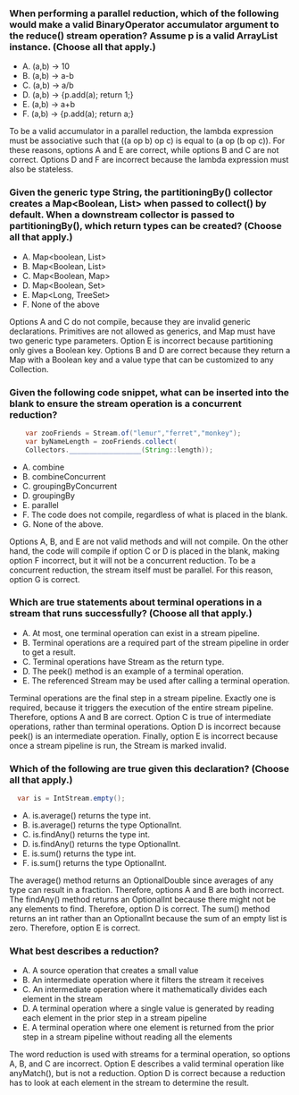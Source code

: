 ### When performing a parallel reduction, which of the following would make a valid BinaryOperator<Integer> accumulator argument to the reduce() stream operation? Assume p is a valid ArrayList<Integer> instance. (Choose all that apply.)
*  A. (a,b) -> 10
*  B. (a,b) -> a-b
*  C. (a,b) -> a/b
*  D. (a,b) -> {p.add(a); return 1;}
*  E. (a,b) -> a+b
*  F. (a,b) -> {p.add(a); return a;}

To be a valid accumulator in a parallel reduction, the lambda expression must be associative such that ((a op b) op c) is equal to (a op (b op c)).
For these reasons, options A and E are correct, while options B and C are not correct.
Options D and F are incorrect because the lambda expression must also be stateless.


### Given the generic type String, the partitioningBy() collector creates a Map<Boolean, List<String>> when passed to collect() by default. When a downstream collector is passed to partitioningBy(), which return types can be created? (Choose all that apply.)
*  A. Map<boolean, List<String>>
* B. Map<Boolean, List<String>>
* C. Map<Boolean, Map<String>>
* D. Map<Boolean, Set<String>>
* E. Map<Long, TreeSet<String>>
* F. None of the above

Options A and C do not compile, because they are invalid generic declarations.
Primitives are not allowed as generics, and Map must have two generic type parameters.
Option E is incorrect because partitioning only gives a Boolean key.
Options B and D are correct because they return a Map with a Boolean key and a value type that can be customized to any Collection.

### Given the following code snippet, what can be inserted into the blank to ensure the stream operation is a concurrent reduction?
```java
    var zooFriends = Stream.of("lemur","ferret","monkey");
    var byNameLength = zooFriends.collect(
    Collectors.__________________(String::length));

```
*  A. combine
*  B. combineConcurrent
*  C. groupingByConcurrent
*  D. groupingBy
*  E. parallel
*  F. The code does not compile, regardless of what is placed in the blank.
*  G. None of the above.

Options A, B, and E are not valid methods and will not compile.
On the other hand, the code will compile if option C or D is placed in the blank, making option F incorrect, but it will not be a concurrent reduction.
To be a concurrent reduction, the stream itself must be parallel. For this reason, option G is correct.

### Which are true statements about terminal operations in a stream that runs successfully? (Choose all that apply.)
* A. At most, one terminal operation can exist in a stream pipeline.
* B. Terminal operations are a required part of the stream pipeline in order to get a result.
* C. Terminal operations have Stream as the return type.
* D. The peek() method is an example of a terminal operation.
* E. The referenced Stream may be used after calling a terminal operation.

Terminal operations are the final step in a stream pipeline. Exactly one is required, because it triggers the execution of the entire stream pipeline.
Therefore, options A and B are correct. Option C is true of intermediate operations, rather than terminal operations.
Option D is incorrect because peek() is an intermediate operation.
Finally, option E is incorrect because once a stream pipeline is run, the Stream is marked invalid.

### Which of the following are true given this declaration? (Choose all that apply.)
```java
  var is = IntStream.empty();
```

* A. is.average() returns the type int.
* B. is.average() returns the type OptionalInt.
* C. is.findAny() returns the type int.
* D. is.findAny() returns the type OptionalInt.
* E. is.sum() returns the type int.
* F. is.sum() returns the type OptionalInt.

The average() method returns an OptionalDouble since averages of any type can result in a fraction.
Therefore, options A and B are both incorrect.
The findAny() method returns an OptionalInt because there might not be any elements to find.
Therefore, option D is correct.
The sum() method returns an int rather than an OptionalInt because the sum of an empty list is zero.
Therefore, option E is correct.

### What best describes a reduction?
*  A. A source operation that creates a small value
*  B. An intermediate operation where it filters the stream it receives
*  C. An intermediate operation where it mathematically divides each element in the stream
*  D. A terminal operation where a single value is generated by reading each element in the prior step in a stream pipeline
*  E. A terminal operation where one element is returned from the prior step in a stream pipeline without reading all the elements

The word reduction is used with streams for a terminal operation,
so options A, B, and C are incorrect.
Option E describes a valid terminal operation like anyMatch(), but is not a reduction.
Option D is correct because a reduction has to look at each element in the stream to determine the result.


